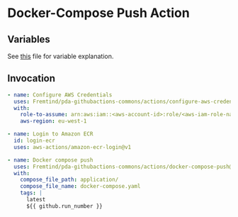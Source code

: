 # **Docker-Compose Push Action** #

## **Variables** ##

See [this](../../.github/workflows/compose-ci.yaml) file for variable explanation.

## **Invocation** ##

```yaml
- name: Configure AWS Credentials
  uses: Fremtind/pda-githubactions-commons/actions/configure-aws-credentials-1@main
  with:
    role-to-assume: arn:aws:iam::<aws-account-id>:role/<aws-iam-role-name>
    aws-region: eu-west-1

- name: Login to Amazon ECR
  id: login-ecr
  uses: aws-actions/amazon-ecr-login@v1

- name: Docker compose push
  uses: Fremtind/pda-githubactions-commons/actions/docker-compose-push@main
  with:
    compose_file_path: application/
    compose_file_name: docker-compose.yaml
    tags: |
      latest
      ${{ github.run_number }}
```